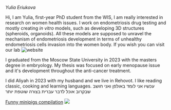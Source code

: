 
*Yulia Eriukova*


Hi, I am Yulia, first-year PhD student from the WIS, I am really interested in research on women health issues. I work on endometriosis drug testing and mostly creating _in vitro_ models, such as developing 3D structures (spheroids, organoids). All these models are supposed to unravel the mechanism of endometriosis development in terms of unhealthy endometriosis cells invasion into the women body. If you wish you can visit our lab ![website](https://www.weizmann.ac.il/dept/irb/IritSagi/home)

I graduated from the Moscow State University in 2023 with the masters degree in embryology. My thesis was focused on early menopause issue and it's development throughout the anti-cancer treatment. 


I did Aliyah in 2023 with my husband and we live in Rehovot. I like reading classic, cooking and learning languages.
עכשיו אני לומד באולפן ואני חושב שבקרוב אוכל לדבר עברית בצורה שוטפת יותר


[Funny minipigs compilation](https://youtu.be/AvuG2oWhdKQ?si=tIh8XwHf-24uAde9&t=13)
![](https://www.sunnyskyz.com/uploads/2018/04/10y5p-tiny-piglet.jpg)





